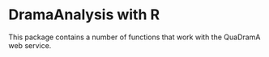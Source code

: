 # DramaAnalysis with R

This package contains a number of functions that work with the QuaDramA web service.

